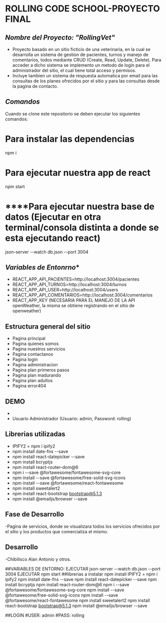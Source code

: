 # **ROLLING CODE SCHOOL-PROYECTO FINAL**

## ***Nombre del Proyecto: "RollingVet"***

- Proyecto basado en un sitio ficticio de una veterinaria, en la cual se desarrolla un sistema de gestion de pacientes, turnos y manejo de comentarios, todos mediante CRUD (Create, Read, Update, Delete). Para acceder a dicho sistema se implemento un metodo de login para el administrador del sitio, el cual tiene total acceso y permisos.
- Incluye tambien un sistema de respuesta automatica por email para las consultas de los planes ofrecidos por el sitio y para las consultas desde la pagina de contacto.
 
## ***Comandos***
Cuando se clone este repositorio se deben ejecutar los siguientes comandos:
# ****Para instalar las dependencias****
npm i
# ****Para ejecutar nuestra app de react****
npm start
# ****Para ejecutar nuestra base de datos (Ejecutar en otra terminal/consola distinta a donde se esta ejecutando react)
json-server --watch db.json --port 3004

## ***Variables de Entonrno****

- REACT_APP_API_PACIENTES=http://localhost:3004/pacientes
- REACT_APP_API_TURNOS=http://localhost:3004/turnos
- REACT_APP_API_USER=http://localhost:3004/users
- REACT_APP_API_COMENTARIOS=http://localhost:3004/comentarios
- REACT_APP_KEY (NECESARIA PARA EL MANEJO DE LA API openWeather, la misma se obtiene registrando en el sitio de openweather)

## **Estructura general del sitio**
- Pagina principal
- Pagina quienes somos
- Pagina nuestros servicios
- Pagina contactanos
- Pagina login
- Pagina administracion
- Pagina plan primeros pasos
- Pagina plan madurando
- Pagina plan adultos
- Pagina error404 

## **DEMO**
- 
- Usuario Administrador (Usuario: admin, Password: rolling)

## **Librerias utilizadas**
- IPIFY2 = npm i ipify2
- npm install date-fns --save
- npm install react-datepicker --save
- npm install bcryptjs
- npm install react-router-dom@6
- npm i --save @fortawesome/fontawesome-svg-core
- npm install --save @fortawesome/free-solid-svg-icons
- npm install --save @fortawesome/react-fontawesome
- npm install sweetalert2
- npm install react-bootstrap bootstrap@5.1.3
- npm install @emailjs/browser --save

## **Fase de Desarrollo**
-Pagina de servicios, donde se visualizara todos los servicios ofrecidos por el sitio y los productos que comercializa el mismo.

## **Desarrollo**
-Chibilisco Alan Antonio y otros.

##VARIABLES DE ENTORNO:
EJECUTAR json-server --watch db.json --port 3004
EJECUTAR npm start
##librerias a instalar
npm install
IPIFY2 = npm i ipify2
npm install date-fns --save
npm install react-datepicker --save
npm install bcryptjs
npm install react-router-dom@6
npm i --save @fortawesome/fontawesome-svg-core
npm install --save @fortawesome/free-solid-svg-icons
npm install --save @fortawesome/react-fontawesome
npm install sweetalert2
npm install react-bootstrap bootstrap@5.1.3
npm install @emailjs/browser --save


##LOGIN
#USER: admin
#PASS: rolling


